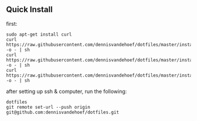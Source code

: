## Quick Install

first:
```
sudo apt-get install curl
curl https://raw.githubusercontent.com/dennisvandehoef/dotfiles/master/install_basic.sh -o - | sh
curl https://raw.githubusercontent.com/dennisvandehoef/dotfiles/master/install_mac.sh -o - | sh
curl https://raw.githubusercontent.com/dennisvandehoef/dotfiles/master/install_code.sh -o - | sh
```

after setting up ssh & computer, run the following:

```
dotfiles
git remote set-url --push origin git@github.com:dennisvandehoef/dotfiles.git
```
